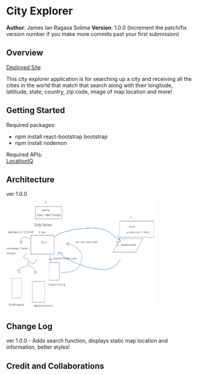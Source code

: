 # City Explorer

**Author**: James Ian Ragasa Solima
**Version**: 1.0.0 (increment the patch/fix version number if you make more commits past your first submission)

## Overview

[Deployed Site](https://james-city-explorer.netlify.app/)

This city explorer application is for searching up a city and receiving all the cities in the world that match that search along with their longitude, lattitude, state, country, zip code, image of map location and more!

<!-- Provide a high level overview of what this application is and why you are building it, beyond the fact that it's an assignment for this class. (i.e. What's your problem domain?) -->

## Getting Started

Required packages:
- npm install react-bootstrap bootstrap
- npm install nodemon

Required APIs:
<br>
[LocationIQ](https://locationiq.com/)
<br>
<!-- What are the steps that a user must take in order to build this app on their own machine and get it running? -->

## Architecture
ver 1.0.0<br>
<img src="assets/wrrc1.0.png" width="400" height="300">

<!-- Provide a detailed description of the application design. What technologies (languages, libraries, etc) you're using, and any other relevant design information. -->

## Change Log

ver 1.0.0 - Adds search function, displays static map location and information, better styles!


<!-- Use this area to document the iterative changes made to your application as each feature is successfully implemented. Use time stamps. Here's an example:

01-01-2001 4:59pm - Application now has a fully-functional express server, with a GET route for the location resource. -->

## Credit and Collaborations

>[]()
<!-- Give credit (and a link) to other people or resources that helped you build this application. -->


